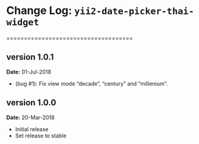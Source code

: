 # Change Log: `yii2-date-picker-thai-widget`
====================================

## version 1.0.1

**Date:** 01-Jul-2018

- (bug #1): Fix view mode “decade”, “century” and “millenium”.

## version 1.0.0

**Date:** 20-Mar-2018

- Initial release 
- Set release to stable
